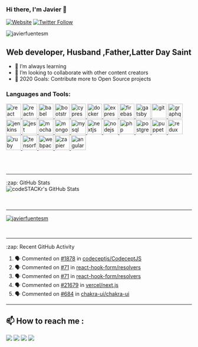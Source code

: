 ### Hi there, I'm Javier 👋

[![Website](https://img.shields.io/website?label=javierfuentesm&style=for-the-badge&url=https%3A%2F%2Fjavierfuentesm.netlify.app)](https://javierfuentesm.netlify.app)
[![Twitter Follow](https://img.shields.io/twitter/follow/javier_mora94?color=1DA1F2&logo=twitter&style=for-the-badge)](https://twitter.com/intent/follow?original_referer=https%3A%2F%2Fgithub.com%2Fjavierfuentesm&screen_name=javier_mora94)
<p align="left"> <img src="https://komarev.com/ghpvc/?username=javierfuentesm&label=Profile%20views&color=0e75b6&style=flat" alt="javierfuentesm" /> </p>

## Web developer, Husband ,Father,Latter Day Saint

- 🌱 I’m always learning 
- 👯 I’m looking to collaborate with other content creators
- 🥅 2020 Goals: Contribute more to Open Source projects


### Languages and Tools:

<p align="left"> <a href="https://reactjs.org/" target="_blank"> <img src="https://devicons.github.io/devicon/devicon.git/icons/react/react-original-wordmark.svg" alt="react" width="40" height="40"/> </a> <a href="https://reactnative.dev/" target="_blank"> <img src="https://reactnative.dev/img/header_logo.svg" alt="reactnative" width="40" height="40"/> </a> <a href="https://babeljs.io/" target="_blank"> <img src="https://www.vectorlogo.zone/logos/babeljs/babeljs-icon.svg" alt="babel" width="40" height="40"/> </a> <a href="https://getbootstrap.com" target="_blank"> <img src="https://devicons.github.io/devicon/devicon.git/icons/bootstrap/bootstrap-plain.svg" alt="bootstrap" width="40" height="40"/> </a> <a href="https://www.cypress.io" target="_blank"> <img src="https://raw.githubusercontent.com/simple-icons/simple-icons/6e46ec1fc23b60c8fd0d2f2ff46db82e16dbd75f/icons/cypress.svg" alt="cypress" width="40" height="40"/> </a> <a href="https://www.docker.com/" target="_blank"> <img src="https://devicons.github.io/devicon/devicon.git/icons/docker/docker-original-wordmark.svg" alt="docker" width="40" height="40"/> </a> <a href="https://expressjs.com" target="_blank"> <img src="https://devicons.github.io/devicon/devicon.git/icons/express/express-original-wordmark.svg" alt="express" width="40" height="40"/> </a> <a href="https://firebase.google.com/" target="_blank"> <img src="https://www.vectorlogo.zone/logos/firebase/firebase-icon.svg" alt="firebase" width="40" height="40"/> </a> <a href="https://www.gatsbyjs.com/" target="_blank"> <img src="https://www.vectorlogo.zone/logos/gatsbyjs/gatsbyjs-icon.svg" alt="gatsby" width="40" height="40"/> </a> <a href="https://git-scm.com/" target="_blank"> <img src="https://www.vectorlogo.zone/logos/git-scm/git-scm-icon.svg" alt="git" width="40" height="40"/> </a> <a href="https://graphql.org" target="_blank"> <img src="https://www.vectorlogo.zone/logos/graphql/graphql-icon.svg" alt="graphql" width="40" height="40"/> </a> <a href="https://www.jenkins.io" target="_blank"> <img src="https://www.vectorlogo.zone/logos/jenkins/jenkins-icon.svg" alt="jenkins" width="40" height="40"/> </a> <a href="https://jestjs.io" target="_blank"> <img src="https://www.vectorlogo.zone/logos/jestjsio/jestjsio-icon.svg" alt="jest" width="40" height="40"/> </a> <a href="https://mochajs.org" target="_blank"> <img src="https://www.vectorlogo.zone/logos/mochajs/mochajs-icon.svg" alt="mocha" width="40" height="40"/> </a> <a href="https://www.mongodb.com/" target="_blank"> <img src="https://devicons.github.io/devicon/devicon.git/icons/mongodb/mongodb-original-wordmark.svg" alt="mongodb" width="40" height="40"/> </a> <a href="https://www.mysql.com/" target="_blank"> <img src="https://devicons.github.io/devicon/devicon.git/icons/mysql/mysql-original-wordmark.svg" alt="mysql" width="40" height="40"/> </a> <a href="https://nextjs.org/" target="_blank"> <img src="https://cdn.worldvectorlogo.com/logos/nextjs-3.svg" alt="nextjs" width="40" height="40"/> </a> <a href="https://nodejs.org" target="_blank"> <img src="https://devicons.github.io/devicon/devicon.git/icons/nodejs/nodejs-original-wordmark.svg" alt="nodejs" width="40" height="40"/> </a> <a href="https://www.php.net" target="_blank"> <img src="https://devicons.github.io/devicon/devicon.git/icons/php/php-original.svg" alt="php" width="40" height="40"/> </a> <a href="https://www.postgresql.org" target="_blank"> <img src="https://devicons.github.io/devicon/devicon.git/icons/postgresql/postgresql-original-wordmark.svg" alt="postgresql" width="40" height="40"/> </a> <a href="https://github.com/puppeteer/puppeteer" target="_blank"> <img src="https://www.vectorlogo.zone/logos/pptrdev/pptrdev-official.svg" alt="puppeteer" width="40" height="40"/> </a>  <a href="https://redux.js.org" target="_blank"> <img src="https://devicons.github.io/devicon/devicon.git/icons/redux/redux-original.svg" alt="redux" width="40" height="40"/> </a> <a href="https://www.ruby-lang.org/en/" target="_blank"> <img src="https://devicons.github.io/devicon/devicon.git/icons/ruby/ruby-original-wordmark.svg" alt="ruby" width="40" height="40"/> </a> <a href="https://www.tensorflow.org" target="_blank"> <img src="https://www.vectorlogo.zone/logos/tensorflow/tensorflow-icon.svg" alt="tensorflow" width="40" height="40"/> </a> <a href="https://webpack.js.org" target="_blank"> <img src="https://devicons.github.io/devicon/devicon.git/icons/webpack/webpack-original.svg" alt="webpack" width="40" height="40"/> </a> <a href="https://zapier.com" target="_blank"> <img src="https://www.vectorlogo.zone/logos/zapier/zapier-icon.svg" alt="zapier" width="40" height="40"/> </a><a href="https://angular.io" target="_blank"> <img src="https://devicons.github.io/devicon/devicon.git/icons/angularjs/angularjs-original.svg" alt="angularjs" width="40" height="40"/> </a> </p>


<br />
<br />

---

  <summary>:zap: GitHub Stats</summary>

  <img align="left" alt="codeSTACKr's GitHub Stats" src="https://github-readme-stats.codestackr.vercel.app/api?username=javierfuentesm&show_icons=true&hide_border=true" />


<br/>
<br/>
<br/>

---

<p align="left"> <a href="https://github.com/ryo-ma/github-profile-trophy"><img src="https://github-profile-trophy.vercel.app/?username=javierfuentesm" alt="javierfuentesm" /></a> </p>
<br/>

---

 <summary>:zap: Recent GitHub Activity</summary>
  
<!--START_SECTION:activity-->
1. 🗣 Commented on [#1878](https://github.com/codeceptjs/CodeceptJS/issues/1878) in [codeceptjs/CodeceptJS](https://github.com/codeceptjs/CodeceptJS)
2. 🗣 Commented on [#71](https://github.com/react-hook-form/resolvers/issues/71) in [react-hook-form/resolvers](https://github.com/react-hook-form/resolvers)
3. 🗣 Commented on [#71](https://github.com/react-hook-form/resolvers/issues/71) in [react-hook-form/resolvers](https://github.com/react-hook-form/resolvers)
4. 🗣 Commented on [#21679](https://github.com/vercel/next.js/issues/21679) in [vercel/next.js](https://github.com/vercel/next.js)
5. 🗣 Commented on [#684](https://github.com/chakra-ui/chakra-ui/issues/684) in [chakra-ui/chakra-ui](https://github.com/chakra-ui/chakra-ui)
<!--END_SECTION:activity-->


---

## :mailbox: How to reach me : 

[<img src="https://img.icons8.com/bubbles/50/000000/gmail.png"/>](mailto:javierfuentesm@hotmail.com)
[<img target="_blank" src="https://img.icons8.com/bubbles/50/000000/linkedin.png"/>](https://www.linkedin.com/in/javier-fuentes-mora-7a0b86a7/)
[<img target="_blank" src="https://img.icons8.com/bubbles/50/000000/github.png">](https://www.github.com/javierfuentesm/)
[<img target="_blank" src="https://img.icons8.com/bubbles/50/000000/twitter.png"/>](https://www.twitter.com/javier_mora94/)


